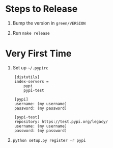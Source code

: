 Steps to Release
================

1. Bump the version in `green/VERSION`

2. Run `make release`


Very First Time
===============

1. Set up `~/.pypirc`

```
    [distutils]
    index-servers =
        pypi
        pypi-test

    [pypi]
    username: (my username)
    password: (my password)

    [pypi-test]
    repository: https://test.pypi.org/legacy/
    username: (my username)
    password: (my password)
```

2. `python setup.py register -r pypi`


